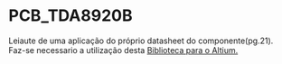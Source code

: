 <h1> PCB_TDA8920B </h1>
<p>
Leiaute de uma aplicação do próprio datasheet do componente(pg.21).<br />
Faz-se necessario a utilização desta <a href="https://github.com/OgliariNatan/Library_Altium">Biblioteca para o Altium.</a> <br/>
</p>
